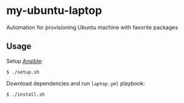 # my-ubuntu-laptop
Automation for provisioning Ubuntu machine with favorite packages

## Usage

Setup [Ansible](https://www.ansible.com/):
```
$ ./setup.sh
```

Download dependencies and run `laptop.yml` playbook:
```
$ ./install.sh
```
